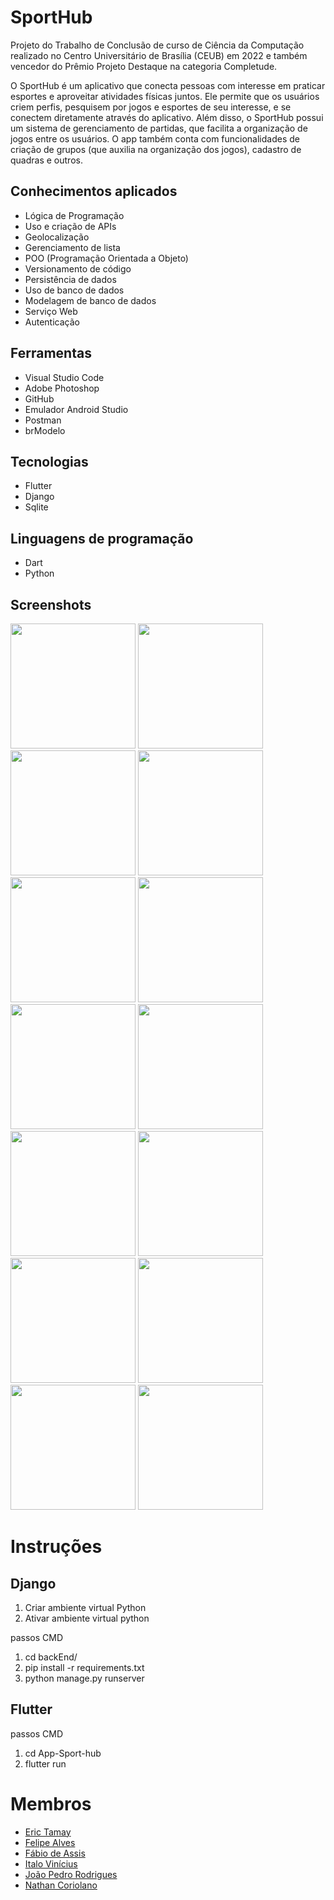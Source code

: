 # SportHub
Projeto do Trabalho de Conclusão de curso de Ciência da Computação realizado no Centro Universitário de Brasília (CEUB) em 2022 e também vencedor do Prêmio Projeto Destaque na categoria Completude.

O SportHub é um aplicativo que conecta pessoas com interesse em praticar esportes e aproveitar atividades físicas juntos. Ele permite que os usuários criem perfis, pesquisem por jogos e esportes de seu interesse, e se conectem diretamente através do aplicativo. Além disso, o SportHub possui um sistema de gerenciamento de partidas, que facilita a organização de jogos entre os usuários. O app também conta com funcionalidades de criação de grupos (que auxilia na organização dos jogos), cadastro de quadras e outros.

## Conhecimentos aplicados
- Lógica de Programação
- Uso e criação de APIs
- Geolocalização
- Gerenciamento de lista
- POO (Programação Orientada a Objeto)
- Versionamento de código
- Persistência de dados
- Uso de banco de dados
- Modelagem de banco de dados
- Serviço Web
- Autenticação

## Ferramentas
- Visual Studio Code
- Adobe Photoshop
- GitHub
- Emulador Android Studio
- Postman
- brModelo

## Tecnologias
- Flutter
- Django
- Sqlite

## Linguagens de programação
- Dart
- Python

## Screenshots
<img src="https://user-images.githubusercontent.com/70725675/225819151-bb1290a2-b52b-4e20-9af3-314520113d43.png" width="200"/> <img src="https://user-images.githubusercontent.com/70725675/225819172-0080a771-0670-4beb-90c8-9fc9ffc64684.png" width="200"/> <img src="https://user-images.githubusercontent.com/70725675/225819238-90b766fb-911e-41cb-90c8-7db5f92b538d.png" width="200"/> <img src="https://user-images.githubusercontent.com/70725675/225819253-b3a420d1-8385-43db-9071-ec0912f11efe.png" width="200"/> <img src="https://user-images.githubusercontent.com/70725675/225819258-56212221-ac8f-43fd-95d8-83065fbf6555.png" width="200"/> <img src="https://user-images.githubusercontent.com/70725675/225819287-058791aa-92c5-46f5-b183-5176e9fe584c.png" width="200"/> <img src="https://user-images.githubusercontent.com/70725675/225819289-43e807cd-82b3-4322-aa54-104c98635f25.png" width="200"/> <img src="https://user-images.githubusercontent.com/70725675/225819304-4ad6741e-70a6-484f-979a-629bf0d5fe18.png" width="200"/> <img src="https://user-images.githubusercontent.com/70725675/225819308-26329552-3d8f-4c74-9b3a-9f99ec983085.png" width="200"/> <img src="https://user-images.githubusercontent.com/70725675/225819339-bae3b644-a516-4d5a-ab68-658cf317be64.png" width="200"/> <img src="https://user-images.githubusercontent.com/70725675/225819343-cf000491-b4bf-4230-a5a7-b4f4d047025f.png" width="200"/> <img src="https://user-images.githubusercontent.com/70725675/225819354-aefc80ea-9ccc-4ba8-be8e-70a267186650.png" width="200"/> <img src="https://user-images.githubusercontent.com/70725675/225819363-e1425f4a-b1a0-4f68-a085-4a093f5f0d03.png" width="200"/> <img src="https://user-images.githubusercontent.com/70725675/225819371-1eab0b72-c288-4a80-a43a-6d1df5eaed19.png" width="200"/>

# Instruções

## Django
1. Criar ambiente virtual Python
2. Ativar ambiente virtual python

passos CMD
1. cd backEnd/
2. pip install -r requirements.txt
3. python manage.py runserver


## Flutter
passos CMD
1. cd App-Sport-hub
2. flutter run

# Membros
- <a href="https://github.com/erictamay93" target="_blank">Eric Tamay<a>
- <a href="https://github.com/AlvesFel1pe" target="_blank">Felipe Alves<a>
- <a href="https://github.com/fabioassisceub" target="_blank">Fábio de Assis<a>
- <a href="https://github.com/Italo-Neves" target="_blank">Italo Vinícius<a>
- <a href="https://github.com/joaopedro-r" target="_blank">João Pedro Rodrigues<a>
- <a href="https://github.com/Italo-Neves" target="_blank">Nathan Coriolano<a>
